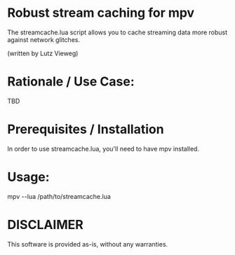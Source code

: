 Robust stream caching for mpv
=============================

The streamcache.lua script allows you to cache streaming data
more robust against network glitches.

(written by Lutz Vieweg)

Rationale / Use Case:
=====================

TBD

Prerequisites / Installation
============================

In order to use streamcache.lua, you'll need to have mpv installed.


Usage:
======

mpv --lua /path/to/streamcache.lua


DISCLAIMER
==========

This software is provided as-is, without any warranties.

